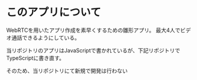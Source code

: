# このアプリについて
WebRTCを用いたアプリ作成を素早くするための雛形アプリ。
最大4人でビデオ通話できるようにしている。

当リポジトリのアプリはJavaScriptで書かれているが、下記リポジトリでTypeScriptに書き直す。

そのため、当リポジトリにて新規で開発は行わない
